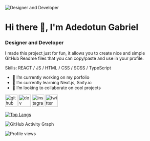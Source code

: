 ![Designer and Developer](https://github.com/thekiwidev/thekiwidev/blob/main/Twitter%20Header%20%E2%80%93%201.png)

# Hi there 👋, I'm Adedotun Gabriel
### Designer and Developer

I made this project just for fun, it allows you to create nice and simple GitHub Readme files that you can copy/paste and use in your profile.

Skills:  REACT / JS / HTML / CSS / SCSS / TypeScript

- 🔭 I’m currently working on my porfolio 
- 🌱 I’m currently learning Next.js, Snity.io 
- 👯 I’m looking to collaborate on cool projects 


[<img src='https://cdn.jsdelivr.net/npm/simple-icons@3.0.1/icons/github.svg' alt='github' height='40'>](https://github.com/thekiwidev)  [<img src='https://cdn.jsdelivr.net/npm/simple-icons@3.0.1/icons/dev-dot-to.svg' alt='dev' height='40'>](https://dev.to/@thekiwidev)  [<img src='https://cdn.jsdelivr.net/npm/simple-icons@3.0.1/icons/instagram.svg' alt='instagram' height='40'>](https://www.instagram.com/@thekiwidev/)  [<img src='https://cdn.jsdelivr.net/npm/simple-icons@3.0.1/icons/twitter.svg' alt='twitter' height='40'>](https://twitter.com/@thekiwidev)  

[![Top Langs](https://github-readme-stats.vercel.app/api/top-langs/?username=thekiwidev)](https://github.com/anuraghazra/github-readme-stats)

![GitHub Activity Graph](https://activity-graph.herokuapp.com/graph?username=thekiwidev)  

![Profile views](https://gpvc.arturio.dev/thekiwidev)  

<!---
thekiwidev/thekiwidev is a ✨ special ✨ repository because its `README.md` (this file) appears on your GitHub profile.
You can click the Preview link to take a look at your changes.
--->
